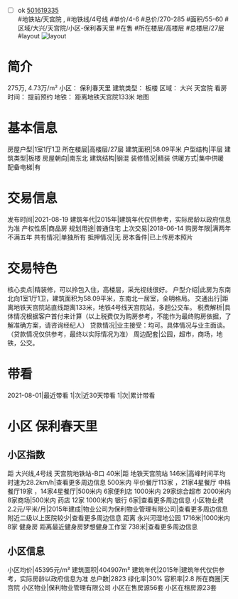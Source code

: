 - [ ] ok [501619335](https://bj.5i5j.com/ershoufang/501619335.html)  
 #地铁站/天宫院 ,  #地铁线/4号线
#单价/4-6 #总价/270-285 #面积/55-60   #区域/大兴/天宫院/小区-保利春天里 #在售 #所在楼层/高楼层 #总楼层/27层 #layout 
![layout](http://image2a.5i5j.com/bdir/layout/51847.jpg_P5.jpg) 
# 简介 
 275万,  4.73万/m² 
小区： 保利春天里
建筑类型： 板楼
区域： 大兴 天宫院
看房时间： 提前预约
地铁： 距离地铁天宫院133米 地图
# 基本信息 
 房屋户型|1室1厅1卫
所在楼层|高楼层/27层
建筑面积|58.09平米
户型结构|平层
建筑类型|板楼
房屋朝向|南东北
建筑结构|钢混
装修情况|精装
供暖方式|集中供暖
配备电梯|有
# 交易信息 
 发布时间|2021-08-19
建筑年代|2015年|建筑年代仅供参考，实际房龄以政府信息为准
产权性质|商品房
规划用途|普通住宅
上次交易|2018-06-14
购房年限|满两年不满五年
共有情况|单独所有
抵押情况|无
房本备件|已上传房本照片
# 交易特色 
 核心卖点|精装修，可以拎包入住，高楼层，采光视线很好。
户型介绍|此房为东南北向1室1厅1卫，建筑面积为58.09平米，东南北一居室，全明格局。
交通出行|距离地铁天宫院站直线距离133米，地铁4号线天宫院站，多趟公交车。
税费解析|具体情况根据客户首付来计算（以上税费仅为购房参考，不能作为最终购房依据，了解准确方案，请咨询经纪人）
贷款情况|业主接受：均可。具体情况与业主面谈。（贷款情况仅供参考，最终以实际情况为准）
周边配套|公园，超市，商场，地铁，公交。
# 带看 
 2021-08-01|最近带看	 1|次|近30天带看	 1|次|累计带看
# 小区 保利春天里
## 小区指数 
 距 大兴线,4号线 天宫院地铁站-B口 40米|距 地铁天宫院站 146米|高峰时间平均时速为28.2km/h|查看更多周边信息
500米内 平价餐厅113家 ，21家4星餐厅
中档餐厅19家 ，14家4星餐厅|500米内 6家便利店
1000米内 29家综合超市
2000米内 8家商场|500米内 药店 12家
1000米内 银行 6家|查看更多周边信息
小区物业费2.2元/平米/月|2015年建成|物业公司为保利物业管理有限公司|查看更多周边信息
附近二级以上医院较少|查看更多周边信息
距离 永兴河湿地公园 1716米|1000米内 8家 健身房
距离最近健身房梦想健身工作室 738米|查看更多周边信息
## 小区信息 
 小区均价|45395元/m²
建筑面积|404907m²
建筑年代|2015年|建筑年代仅供参考，实际房龄以政府信息为准
总户数|2823
绿化率|30%
容积率|2.8
所在商圈|天宫院
小区物业|保利物业管理有限公司
小区在售房源56套
小区在租房源23套

